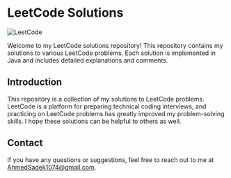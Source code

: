 # LeetCode Solutions

![LeetCode](https://upload.wikimedia.org/wikipedia/commons/1/19/LeetCode_logo_black.png)

Welcome to my LeetCode solutions repository! This repository contains my solutions to various LeetCode problems. Each solution is implemented in Java  and includes detailed explanations and comments.


## Introduction

This repository is a collection of my solutions to LeetCode problems. LeetCode is a platform for preparing technical coding interviews, and practicing on LeetCode problems has greatly improved my problem-solving skills. I hope these solutions can be helpful to others as well.


## Contact

If you have any questions or suggestions, feel free to reach out to me at [AhmedSadek1074@gmail.com](mailto:AhmedSadek1074@gmail.com).
